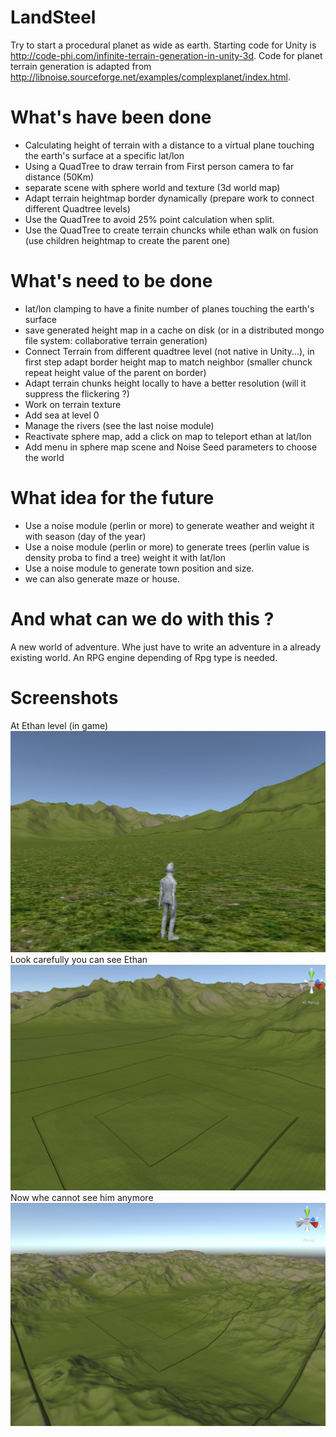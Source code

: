 # LandSteel
Try to start a procedural planet as wide as earth. Starting code for Unity is http://code-phi.com/infinite-terrain-generation-in-unity-3d. Code for planet terrain generation is adapted from http://libnoise.sourceforge.net/examples/complexplanet/index.html.

# What's have been done
- Calculating height of terrain with a distance to a virtual plane touching the earth's surface at a specific lat/lon
- Using a QuadTree to draw terrain from First person camera to far distance (50Km)
- separate scene with sphere world and texture (3d world map)
- Adapt terrain heightmap border dynamically (prepare work to connect different Quadtree levels)
- Use the QuadTree to avoid 25% point calculation when split.
- Use the QuadTree to create terrain chuncks while ethan walk on fusion (use children heightmap to create the parent one)

# What's need to be done
- lat/lon clamping to have a finite number of planes touching the earth's surface
- save generated height map in a cache on disk (or in a distributed mongo file system: collaborative terrain generation)
- Connect Terrain from different quadtree level (not native in Unity...), in first step adapt border height map to match neighbor (smaller chunck repeat height value of the parent on border)
- Adapt terrain chunks height locally to have a better resolution (will it suppress the flickering ?)
- Work on terrain texture
- Add sea at level 0
- Manage the rivers (see the last noise module)
- Reactivate sphere map, add a click on map to teleport ethan at lat/lon
- Add menu in sphere map scene and Noise Seed parameters to choose the world

# What idea for the future
- Use a noise module (perlin or more) to generate weather and weight it with season (day of the year)
- Use a noise module (perlin or more) to generate trees (perlin value is density proba to find a tree) weight it with lat/lon
- Use a noise module to generate town position and size.
- we can also generate maze or house.

# And what can we do with this ?
A new world of adventure. Whe just have to write an adventure in a already existing world.
An RPG engine depending of Rpg type is needed.

# Screenshots
At Ethan level (in game)
![At Ethan level](https://github.com/Peamon/LandSteel/raw/master/Capture%20d%E2%80%99%C3%A9cran%202018-02-09%20%C3%A0%2001.34.50.png)
Look carefully you can see Ethan
![Look carefully](https://raw.githubusercontent.com/Peamon/LandSteel/master/Capture%20d%E2%80%99%C3%A9cran%202018-02-09%20%C3%A0%2001.35.08.png)
Now whe cannot see him anymore
![No more ethan](https://github.com/Peamon/LandSteel/raw/master/Capture%20d%E2%80%99%C3%A9cran%202018-02-09%20%C3%A0%2001.35.19.png)
